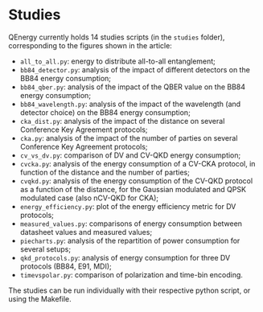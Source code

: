 # Studies

QEnergy currently holds 14 studies scripts (in the `studies` folder), corresponding to the figures shown in the article:

* `all_to_all.py`: energy to distribute all-to-all entanglement;
* `bb84_detector.py`: analysis of the impact of different detectors on the BB84 energy consumption;
* `bb84_qber.py`: analysis of the impact of the QBER value on the BB84 energy consumption;
* `bb84_wavelength.py`: analysis of the impact of the wavelength (and detector choice) on the BB84 energy consumption;
* `cka_dist.py`: analysis of the impact of the distance on several Conference Key Agreement protocols;
* `cka.py`: analysis of the impact of the number of parties on several Conference Key Agreement protocols;
* `cv_vs_dv.py`: comparison of DV and CV-QKD energy consumption;
* `cvcka.py`: analysis of the energy consumption of a CV-CKA protocol, in function of the distance and the number of parties;
* `cvqkd.py`: analysis of the energy consumption of the CV-QKD protocol as a function of the distance, for the Gaussian modulated and QPSK modulated case (also nCV-QKD for CKA);
* `energy_efficiency.py`: plot of the energy efficiency metric for DV protocols;
* `measured_values.py`: comparisons of energy consumption between datasheet values and measured values;
* `piecharts.py`: analysis of the repartition of power consumption for several setups;
* `qkd_protocols.py`: analysis of energy consumption for three DV protocols (BB84, E91, MDI);
* `timevspolar.py`: comparison of polarization and time-bin encoding.

The studies can be run individually with their respective python script, or using the Makefile.